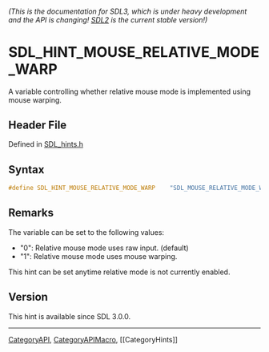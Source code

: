 ###### (This is the documentation for SDL3, which is under heavy development and the API is changing! [SDL2](https://wiki.libsdl.org/SDL2/) is the current stable version!)
# SDL_HINT_MOUSE_RELATIVE_MODE_WARP

A variable controlling whether relative mouse mode is implemented using mouse warping.

## Header File

Defined in [SDL_hints.h](https://github.com/libsdl-org/SDL/blob/main/include/SDL3/SDL_hints.h)

## Syntax

```c
#define SDL_HINT_MOUSE_RELATIVE_MODE_WARP    "SDL_MOUSE_RELATIVE_MODE_WARP"
```

## Remarks

The variable can be set to the following values:

- "0": Relative mouse mode uses raw input. (default)
- "1": Relative mouse mode uses mouse warping.

This hint can be set anytime relative mode is not currently enabled.

## Version

This hint is available since SDL 3.0.0.

----
[CategoryAPI](CategoryAPI), [CategoryAPIMacro](CategoryAPIMacro), [[CategoryHints]]
<!-- #See the Style Guide for instructions on editing the footer. -->


